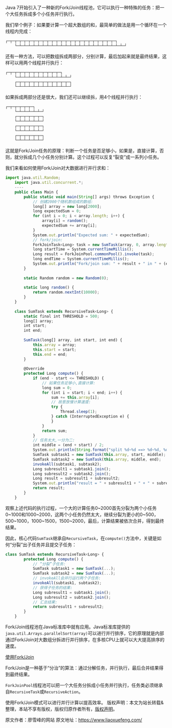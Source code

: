 


Java 7开始引入了一种新的Fork/Join线程池，它可以执行一种特殊的任务：把一个大任务拆成多个小任务并行执行。

我们举个例子：如果要计算一个超大数组的和，最简单的做法是用一个循环在一个线程内完成：

```js 
┌─┬─┬─┬─┬─┬─┬─┬─┬─┬─┬─┬─┬─┬─┬─┬─┬─┬─┬─┬─┬─┬─┬─┬─┐
    └─┴─┴─┴─┴─┴─┴─┴─┴─┴─┴─┴─┴─┴─┴─┴─┴─┴─┴─┴─┴─┴─┴─┴─┘
```

还有一种方法，可以把数组拆成两部分，分别计算，最后加起来就是最终结果，这样可以用两个线程并行执行：


```js 
┌─┬─┬─┬─┬─┬─┬─┬─┬─┬─┬─┬─┐
    └─┴─┴─┴─┴─┴─┴─┴─┴─┴─┴─┴─┘
    ┌─┬─┬─┬─┬─┬─┬─┬─┬─┬─┬─┬─┐
    └─┴─┴─┴─┴─┴─┴─┴─┴─┴─┴─┴─┘
```

如果拆成两部分还是很大，我们还可以继续拆，用4个线程并行执行：


```js 
┌─┬─┬─┬─┬─┬─┐
    └─┴─┴─┴─┴─┴─┘
    ┌─┬─┬─┬─┬─┬─┐
    └─┴─┴─┴─┴─┴─┘
    ┌─┬─┬─┬─┬─┬─┐
    └─┴─┴─┴─┴─┴─┘
    ┌─┬─┬─┬─┬─┬─┐
    └─┴─┴─┴─┴─┴─┘
```

这就是Fork/Join任务的原理：判断一个任务是否足够小，如果是，直接计算，否则，就分拆成几个小任务分别计算。这个过程可以反复“裂变”成一系列小任务。

我们来看如何使用Fork/Join对大数据进行并行求和：

```js 
import java.util.Random;
    import java.util.concurrent.*;
    ----
    public class Main {
        public static void main(String[] args) throws Exception {
            // 创建2000个随机数组成的数组:
            long[] array = new long[2000];
            long expectedSum = 0;
            for (int i = 0; i < array.length; i++) {
                array[i] = random();
                expectedSum += array[i];
            }
            System.out.println("Expected sum: " + expectedSum);
            // fork/join:
            ForkJoinTask<Long> task = new SumTask(array, 0, array.length);
            long startTime = System.currentTimeMillis();
            Long result = ForkJoinPool.commonPool().invoke(task);
            long endTime = System.currentTimeMillis();
            System.out.println("Fork/join sum: " + result + " in " + (endTime - startTime) + " ms.");
        }
    
        static Random random = new Random(0);
    
        static long random() {
            return random.nextInt(10000);
        }
    }
    
    class SumTask extends RecursiveTask<Long> {
        static final int THRESHOLD = 500;
        long[] array;
        int start;
        int end;
    
        SumTask(long[] array, int start, int end) {
            this.array = array;
            this.start = start;
            this.end = end;
        }
    
        @Override
        protected Long compute() {
            if (end - start <= THRESHOLD) {
                // 如果任务足够小,直接计算:
                long sum = 0;
                for (int i = start; i < end; i++) {
                    sum += this.array[i];
                    // 故意放慢计算速度:
                    try {
                        Thread.sleep(1);
                    } catch (InterruptedException e) {
                    }
                }
                return sum;
            }
            // 任务太大,一分为二:
            int middle = (end + start) / 2;
            System.out.println(String.format("split %d~%d ==> %d~%d, %d~%d", start, end, start, middle, middle, end));
            SumTask subtask1 = new SumTask(this.array, start, middle);
            SumTask subtask2 = new SumTask(this.array, middle, end);
            invokeAll(subtask1, subtask2);
            Long subresult1 = subtask1.join();
            Long subresult2 = subtask2.join();
            Long result = subresult1 + subresult2;
            System.out.println("result = " + subresult1 + " + " + subresult2 + " ==> " + result);
            return result;
        }
    }
```

观察上述代码的执行过程，一个大的计算任务0~2000首先分裂为两个小任务0~1000和1000~2000，这两个小任务仍然太大，继续分裂为更小的0~500，500~1000，1000~1500，1500~2000，最后，计算结果被依次合并，得到最终结果。

因此，核心代码`SumTask`继承自`RecursiveTask`，在`compute()`方法中，关键是如何“分裂”出子任务并且提交子任务：

```js 
class SumTask extends RecursiveTask<Long> {
        protected Long compute() {
            // “分裂”子任务:
            SumTask subtask1 = new SumTask(...);
            SumTask subtask2 = new SumTask(...);
            // invokeAll会并行运行两个子任务:
            invokeAll(subtask1, subtask2);
            // 获得子任务的结果:
            Long subresult1 = subtask1.join();
            Long subresult2 = subtask2.join();
            // 汇总结果:
            return subresult1 + subresult2;
        }
    }
```

Fork/Join线程池在Java标准库中就有应用。Java标准库提供的`java.util.Arrays.parallelSort(array)`可以进行并行排序，它的原理就是内部通过Fork/Join对大数组分拆进行并行排序，在多核CPU上就可以大大提高排序的速度。

[使用Fork/Join](https://gitee.com/liaoxuefeng/learn-java/raw/master/practices/Java%E6%95%99%E7%A8%8B/130.%E5%A4%9A%E7%BA%BF%E7%A8%8B.1255943750561472/190.%E4%BD%BF%E7%94%A8ForkJoin.1306581226487842/thread-forkjoin.zip)

Fork/Join是一种基于“分治”的算法：通过分解任务，并行执行，最后合并结果得到最终结果。

`ForkJoinPool`线程池可以把一个大任务分拆成小任务并行执行，任务类必须继承自`RecursiveTask`或`RecursiveAction`。

使用Fork/Join模式可以进行并行计算以提高效率。
版权声明：本文为站长转载&整理，本站不享有版权，版权归原作者所有，[版权声明](https://gitee.com/hezhiyuan007/java-notes/raw/master/disclaimer.md)。




原文作者：廖雪峰的网站 原文地址：https://www.liaoxuefeng.com/